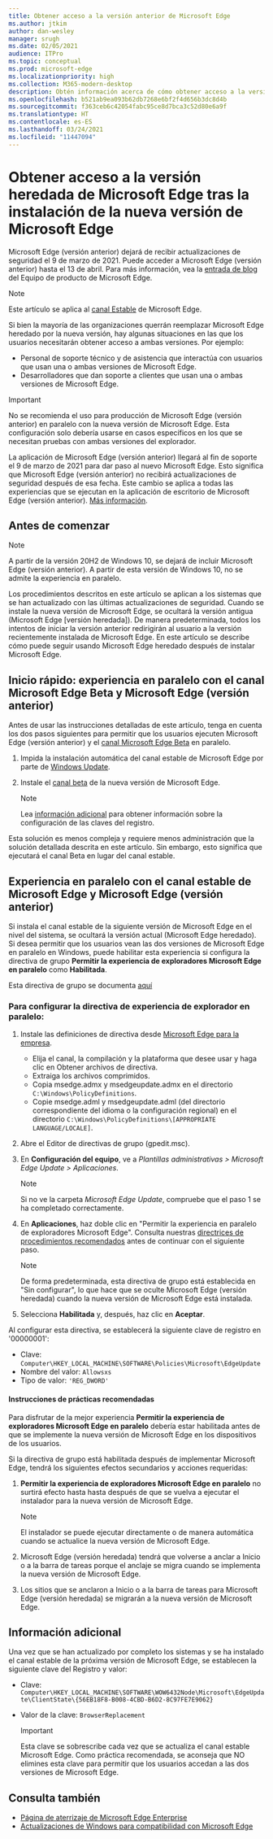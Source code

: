 ```yaml
---
title: Obtener acceso a la versión anterior de Microsoft Edge
ms.author: jtkim
author: dan-wesley
manager: srugh
ms.date: 02/05/2021
audience: ITPro
ms.topic: conceptual
ms.prod: microsoft-edge
ms.localizationpriority: high
ms.collection: M365-modern-desktop
description: Obtén información acerca de cómo obtener acceso a la versión heredada de Microsoft Edge.
ms.openlocfilehash: b521ab9ea093b62db7268e6bf2f4d656b3dc8d4b
ms.sourcegitcommit: f363ceb6c42054fabc95ce8d7bca3c52d80e6a9f
ms.translationtype: HT
ms.contentlocale: es-ES
ms.lasthandoff: 03/24/2021
ms.locfileid: "11447094"
---
```

# <a name="access-microsoft-edge-legacy-after-installing-the-new-version-of-microsoft-edge"></a>Obtener acceso a la versión heredada de Microsoft Edge tras la instalación de la nueva versión de Microsoft Edge

Microsoft Edge (versión anterior) dejará de recibir actualizaciones de seguridad el 9 de marzo de 2021. Puede acceder a Microsoft Edge (versión anterior) hasta el 13 de abril. Para más información, vea la [entrada de blog](https://aka.ms/EdgeLegacyEOS) del Equipo de producto de Microsoft Edge.

> [!NOTE]
> Este artículo se aplica al [canal Estable](microsoft-edge-channels.md) de Microsoft Edge.

Si bien la mayoría de las organizaciones querrán reemplazar Microsoft Edge heredado por la nueva versión, hay algunas situaciones en las que los usuarios necesitarán obtener acceso a ambas versiones. Por ejemplo:

- Personal de soporte técnico y de asistencia que interactúa con usuarios que usan una o ambas versiones de Microsoft Edge.
- Desarrolladores que dan soporte a clientes que usan una o ambas versiones de Microsoft Edge.

> [!IMPORTANT]
> No se recomienda el uso para producción de Microsoft Edge (versión anterior) en paralelo con la nueva versión de Microsoft Edge. Esta configuración solo debería usarse en casos específicos en los que se necesitan pruebas con ambas versiones del explorador.
>
> La aplicación de Microsoft Edge (versión anterior) llegará al fin de soporte el 9 de marzo de 2021 para dar paso al nuevo Microsoft Edge. Esto significa que Microsoft Edge (versión anterior) no recibirá actualizaciones de seguridad después de esa fecha. Este cambio se aplica a todas las experiencias que se ejecutan en la aplicación de escritorio de Microsoft Edge (versión anterior). [Más información](https://techcommunity.microsoft.com/t5/microsoft-365-blog/microsoft-365-apps-say-farewell-to-internet-explorer-11-and/ba-p/1591666).

## <a name="before-you-begin"></a>Antes de comenzar
> [!NOTE]
> A partir de la versión 20H2 de Windows 10, se dejará de incluir Microsoft Edge (versión anterior). A partir de esta versión de Windows 10, no se admite la experiencia en paralelo.

Los procedimientos descritos en este artículo se aplican a los sistemas que se han actualizado con las últimas actualizaciones de seguridad. Cuando se instale la nueva versión de Microsoft Edge, se ocultará la versión antigua (Microsoft Edge [versión heredada]). De manera predeterminada, todos los intentos de iniciar la versión anterior redirigirán al usuario a la versión recientemente instalada de Microsoft Edge. En este artículo se describe cómo puede seguir usando Microsoft Edge heredado después de instalar Microsoft Edge.

## <a name="quickstart-side-by-side-experience-with-microsoft-edge-beta-channel-and-microsoft-edge-legacy"></a>Inicio rápido: experiencia en paralelo con el canal Microsoft Edge Beta y Microsoft Edge (versión anterior)

Antes de usar las instrucciones detalladas de este artículo, tenga en cuenta los dos pasos siguientes para permitir que los usuarios ejecuten Microsoft Edge (versión anterior) y el [canal Microsoft Edge Beta](microsoft-edge-channels.md) en paralelo.

1. Impida la instalación automática del canal estable de Microsoft Edge por parte de [Windows Update](https://support.microsoft.com/help/12373/windows-update-faq).
2. Instale el [canal beta](https://www.microsoft.com/edge/business/download) de la nueva versión de Microsoft Edge.

   > [!NOTE]
   > Lea [información adicional](#additional-information) para obtener información sobre la configuración de las claves del registro.

Esta solución es menos compleja y requiere menos administración que la solución detallada descrita en este artículo. Sin embargo, esto significa que ejecutará el canal Beta en lugar del canal estable.

## <a name="side-by-side-experience-with-microsoft-edge-stable-channel-and-microsoft-edge-legacy"></a>Experiencia en paralelo con el canal estable de Microsoft Edge y Microsoft Edge (versión anterior)

Si instala el canal estable de la siguiente versión de Microsoft Edge en el nivel del sistema, se ocultará la versión actual (Microsoft Edge heredado). Si desea permitir que los usuarios vean las dos versiones de Microsoft Edge en paralelo en Windows, puede habilitar esta experiencia si configura la directiva de grupo **Permitir la experiencia de exploradores Microsoft Edge en paralelo** como **Habilitada**.

Esta directiva de grupo se documenta [aquí](./microsoft-edge-update-policies.md#allowsxs)

### <a name="to-set-up-the-side-by-side-browser-experience-policy"></a>Para configurar la directiva de experiencia de explorador en paralelo:

1. Instale las definiciones de directiva desde [Microsoft Edge para la empresa](https://www.microsoft.com/edge/business/download).

   - Elija el canal, la compilación y la plataforma que desee usar y haga clic en Obtener archivos de directiva.
   - Extraiga los archivos comprimidos.
   - Copia msedge.admx y msedgeupdate.admx en el directorio `C:\Windows\PolicyDefinitions`.
   - Copie msedge.adml y msedgeupdate.adml (del directorio correspondiente del idioma o la configuración regional) en el directorio `C:\Windows\PolicyDefinitions\[APPROPRIATE LANGUAGE/LOCALE]`.

2. Abre el Editor de directivas de grupo (gpedit.msc).
3. En **Configuración del equipo**, ve a *Plantillas administrativas > Microsoft Edge Update > Aplicaciones*.

    > [!NOTE]
    > Si no ve la carpeta *Microsoft Edge Update*, compruebe que el paso 1 se ha completado correctamente.

4. En **Aplicaciones**, haz doble clic en "Permitir la experiencia en paralelo de exploradores Microsoft Edge". Consulta nuestras [directrices de procedimientos recomendados](#best-practice-guidance) antes de continuar con el siguiente paso.

    > [!NOTE]
    > De forma predeterminada, esta directiva de grupo está establecida en "Sin configurar", lo que hace que se oculte Microsoft Edge (versión heredada) cuando la nueva versión de Microsoft Edge está instalada.

5. Selecciona **Habilitada** y, después, haz clic en **Aceptar**.  

Al configurar esta directiva, se establecerá la siguiente clave de registro en '00000001':

- Clave: `Computer\HKEY_LOCAL_MACHINE\SOFTWARE\Policies\Microsoft\EdgeUpdate`
- Nombre del valor: `Allowsxs`
- Tipo de valor: `'REG_DWORD'`

#### <a name="best-practice-guidance"></a>Instrucciones de prácticas recomendadas

Para disfrutar de la mejor experiencia **Permitir la experiencia de exploradores Microsoft Edge en paralelo** debería estar habilitada antes de que se implemente la nueva versión de Microsoft Edge en los dispositivos de los usuarios.

Si la directiva de grupo está habilitada después de implementar Microsoft Edge, tendrá los siguientes efectos secundarios y acciones requeridas:

1. **Permitir la experiencia de exploradores Microsoft Edge en paralelo** no surtirá efecto hasta hasta después de que se vuelva a ejecutar el instalador para la nueva versión de Microsoft Edge.

   > [!NOTE]
   > El instalador se puede ejecutar directamente o de manera automática cuando se actualice la nueva versión de Microsoft Edge.

2. Microsoft Edge (versión heredada) tendrá que volverse a anclar a Inicio o a la barra de tareas porque el anclaje se migra cuando se implementa la nueva versión de Microsoft Edge.
3. Los sitios que se anclaron a Inicio o a la barra de tareas para Microsoft Edge (versión heredada) se migrarán a la nueva versión de Microsoft Edge.

## <a name="additional-information"></a>Información adicional

Una vez que se han actualizado por completo los sistemas y se ha instalado el canal estable de la próxima versión de Microsoft Edge, se establecen la siguiente clave del Registro y valor:

- Clave: `Computer\HKEY_LOCAL_MACHINE\SOFTWARE\WOW6432Node\Microsoft\EdgeUpdate\ClientState\{56EB18F8-B008-4CBD-B6D2-8C97FE7E9062}`
- Valor de la clave: `BrowserReplacement`

  > [!IMPORTANT]
  > Esta clave se sobrescribe cada vez que se actualiza el canal estable Microsoft Edge. Como práctica recomendada, se aconseja que NO elimines esta clave para permitir que los usuarios accedan a las dos versiones de Microsoft Edge.

## <a name="see-also"></a>Consulta también

- [Página de aterrizaje de Microsoft Edge Enterprise](https://aka.ms/EdgeEnterprise)
- [Actualizaciones de Windows para compatibilidad con Microsoft Edge](microsoft-edge-sysupdate-windows-updates.md)